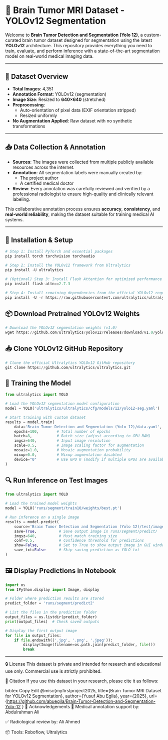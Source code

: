 # 🧠 Brain Tumor MRI Dataset - YOLOv12 Segmentation

Welcome to **Brain Tumor Detection and Segmentation (Yolo 12)**, a custom-curated brain tumor dataset designed for segmentation using the latest **YOLOv12** architecture. This repository provides everything you need to train, evaluate, and perform inference with a state-of-the-art segmentation model on real-world medical imaging data.

---

## 📂 Dataset Overview

- **Total Images**: 4,351  
- **Annotation Format**: YOLOv12 (segmentation)  
- **Image Size**: Resized to **640×640** (stretched)  
- **Preprocessing**:
  - Auto-orientation of pixel data (EXIF orientation stripped)
  - Resized uniformly  
- **No Augmentation Applied**: Raw dataset with no synthetic transformations

---

## 📥 Data Collection & Annotation

- **Sources**: The images were collected from multiple publicly available resources across the internet.
- **Annotation**: All segmentation labels were manually created by:
  - The project author
  - A certified medical doctor
- **Review**: Every annotation was carefully reviewed and verified by a professional radiologist to ensure high-quality and clinically relevant labeling.

This collaborative annotation process ensures **accuracy**, **consistency**, and **real-world reliability**, making the dataset suitable for training medical AI systems.

---

## 🔧 Installation & Setup
```python
# Step 1: Install PyTorch and essential packages
pip install torch torchvision torchaudio

# Step 2: Install the YOLOv12 framework from Ultralytics
pip install -U ultralytics

# (Optional) Step 3: Install Flash Attention for optimized performance
pip install flash-attn==2.7.3

# Step 4: Install remaining dependencies from the official YOLOv12 requirements file
pip install -U -r https://raw.githubusercontent.com/ultralytics/ultralytics/master/requirements.txt
 ```
## 📦 Download Pretrained YOLOv12 Weights
```python
# Download the YOLOv12 segmentation weights (v1.0)
wget https://github.com/ultralytics/yolov12/releases/download/v1.0/yolov12s-seg.pt -O yolov12s-seg.pt
```

## 📥 Clone YOLOv12 GitHub Repository
```python
# Clone the official Ultralytics YOLOv12 GitHub repository
git clone https://github.com/ultralytics/ultralytics.git
```

## 🧠 Training the Model
```python
from ultralytics import YOLO

# Load the YOLOv12 segmentation model configuration
model = YOLO('ultralytics/ultralytics/cfg/models/12/yolo12-seg.yaml')

# Start training with custom dataset
results = model.train(
    data='Brain Tumor Detection and Segmentation (Yolo 12)/data.yaml',  # Path to data.yaml
    epochs=100,        # Total number of epochs
    batch=8,           # Batch size (adjust according to GPU RAM)
    imgsz=640,         # Input image resolution
    scale=0.5,         # Image scaling factor for augmentation
    mosaic=1.0,        # Mosaic augmentation probability
    mixup=0.0,         # Mixup augmentation disabled
    device="0"         # Use GPU 0 (modify if multiple GPUs are available)
)
```

## 🔍 Run Inference on Test Images
```python
from ultralytics import YOLO

# Load the trained model weights
model = YOLO('runs/segment/train10/weights/best.pt')

# Run inference on a single image
results = model.predict(
    source='Brain Tumor Detection and Segmentation (Yolo 12)/test/images/sample.jpg',  # Replace with your image path
    save=True,          # Save output image in runs/segment/predict/
    imgsz=640,          # Must match training size
    conf=0.5,           # Confidence threshold for predictions
    show=False,         # Set to True to show output image in GUI window
    save_txt=False      # Skip saving prediction as YOLO txt
)
```

## 🖼️ Display Predictions in Notebook
```python
import os
from IPython.display import Image, display

# Folder where prediction results are stored
predict_folder = 'runs/segment/predict2'

# List the files in the prediction folder
output_files = os.listdir(predict_folder)
print(output_files)  # Check saved outputs

# Display the first output image
for file in output_files:
    if file.endswith(('.jpg', '.png', '.jpeg')):
        display(Image(filename=os.path.join(predict_folder, file)))
        break
```

---

🔒 License
This dataset is private and intended for research and educational use only.
Commercial use is strictly prohibited.

🧾 Citation
If you use this dataset in your research, please cite it as follows:

bibtex
Copy
Edit
@misc{myfirstproject2025,
  title={Brain Tumor MRI Dataset for YOLOv12 Segmentation},
  author={Yusuf Abu Egila},
  year={2025},
  url={https://github.com/abuegila/Brain-Tumor-Detection-and-Segmentation-Yolo-12
}
🙌 Acknowledgements
🧠 Medical annotation support by: Abdulrahman Ali

✅ Radiological review by: Ali Ahmed

📦 Tools: Roboflow, Ultralytics
